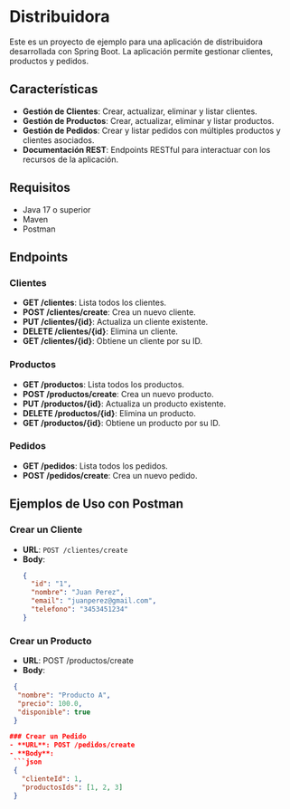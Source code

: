 # Distribuidora

Este es un proyecto de ejemplo para una aplicación de distribuidora desarrollada con Spring Boot. La aplicación permite gestionar clientes, productos y pedidos.

## Características

- **Gestión de Clientes**: Crear, actualizar, eliminar y listar clientes.
- **Gestión de Productos**: Crear, actualizar, eliminar y listar productos.
- **Gestión de Pedidos**: Crear y listar pedidos con múltiples productos y clientes asociados.
- **Documentación REST**: Endpoints RESTful para interactuar con los recursos de la aplicación.

## Requisitos

- Java 17 o superior
- Maven
- Postman

## Endpoints
### Clientes
- **GET /clientes**: Lista todos los clientes.
- **POST /clientes/create**: Crea un nuevo cliente.
- **PUT /clientes/{id}**: Actualiza un cliente existente.
- **DELETE /clientes/{id}**: Elimina un cliente.
- **GET /clientes/{id}**: Obtiene un cliente por su ID.

### Productos
- **GET /productos**: Lista todos los productos.
- **POST /productos/create**: Crea un nuevo producto.
- **PUT /productos/{id}**: Actualiza un producto existente.
- **DELETE /productos/{id}**: Elimina un producto.
- **GET /productos/{id}**: Obtiene un producto por su ID.

### Pedidos
- **GET /pedidos**: Lista todos los pedidos.
- **POST /pedidos/create**: Crea un nuevo pedido.

## Ejemplos de Uso con Postman

### Crear un Cliente

- **URL**: `POST /clientes/create`
- **Body**:
  ```json
  {
    "id": "1",
    "nombre": "Juan Perez",
    "email": "juanperez@gmail.com",
    "telefono": "3453451234"
  }

### Crear un Producto
- **URL**: POST /productos/create
- **Body**:
 ```json
  {
   "nombre": "Producto A",
   "precio": 100.0,
   "disponible": true
  }

### Crear un Pedido
- **URL**: POST /pedidos/create
- **Body**:
  ```json
  {
    "clienteId": 1,
    "productosIds": [1, 2, 3]
  }
